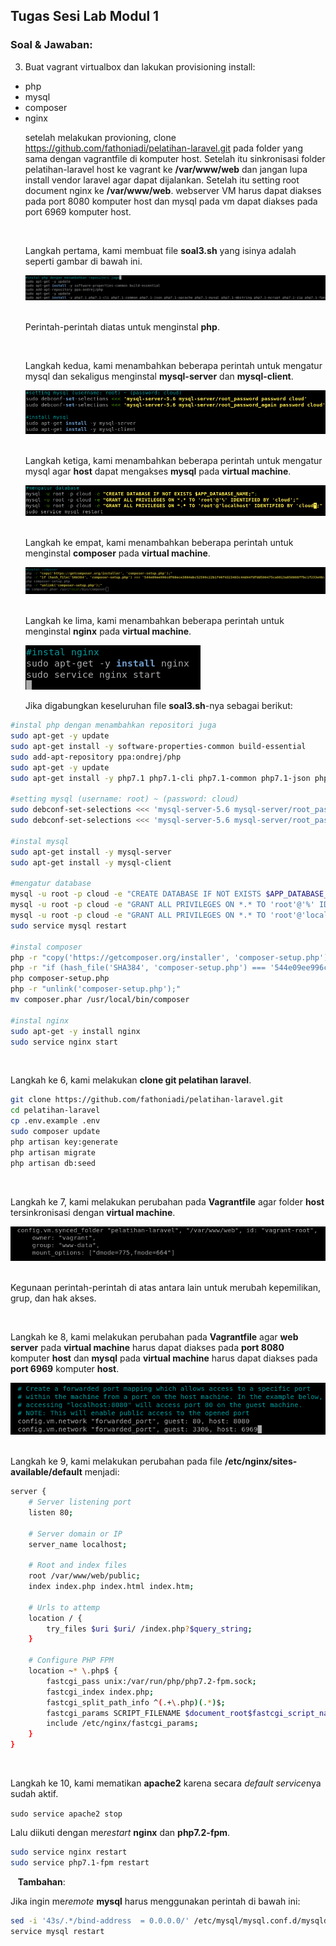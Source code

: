 ## **Tugas Sesi Lab Modul 1**
### Soal & Jawaban:
3. Buat vagrant virtualbox dan lakukan provisioning install:
- php
- mysql
- composer
- nginx
&nbsp;&nbsp;&nbsp;&nbsp;&nbsp;&nbsp;<p>setelah melakukan provioning, clone https://github.com/fathoniadi/pelatihan-laravel.git pada folder yang sama dengan vagrantfile di komputer host. Setelah itu sinkronisasi folder pelatihan-laravel host ke vagrant ke **/var/www/web** dan jangan lupa install vendor laravel agar dapat dijalankan. Setelah itu setting root document nginx ke **/var/www/web**. webserver VM harus dapat diakses pada port 8080 komputer host dan mysql pada vm dapat diakses pada port 6969 komputer host.</p>
&nbsp;&nbsp;&nbsp;<p>Langkah pertama, kami membuat file **soal3.sh** yang isinya adalah seperti gambar di bawah ini.</p>
![soal3.sh](img/001a.png)
&nbsp;&nbsp;&nbsp;<p>Perintah-perintah diatas untuk menginstal **php**.</p>
&nbsp;&nbsp;&nbsp;<p>Langkah kedua, kami menambahkan beberapa perintah untuk mengatur mysql dan sekaligus menginstal **mysql-server** dan **mysql-client**.</p>
![mysql](img/002.png)
&nbsp;&nbsp;&nbsp;<p>Langkah ketiga, kami menambahkan beberapa perintah untuk mengatur mysql agar **host** dapat mengakses **mysql** pada **virtual machine**.</p>
![atur mysql](img/003y.png)
&nbsp;&nbsp;&nbsp;<p>Langkah ke empat, kami menambahkan beberapa perintah untuk menginstal **composer** pada **virtual machine**.</p>
![composer](img/004.png)
&nbsp;&nbsp;&nbsp;<p>Langkah ke lima, kami menambahkan beberapa perintah untuk menginstal **nginx** pada **virtual machine**.</p>
![nginx](img/005.png)
&nbsp;&nbsp;&nbsp;<p>Jika digabungkan keseluruhan file **soal3.sh**-nya sebagai berikut:</p>
```bash
#instal php dengan menambahkan repositori juga
sudo apt-get -y update
sudo apt-get install -y software-properties-common build-essential
sudo add-apt-repository ppa:ondrej/php
sudo apt-get -y update
sudo apt-get install -y php7.1 php7.1-cli php7.1-common php7.1-json php7.1-opcache php7.1-mysql php7.1-mbstring php7.1-mcrypt php7.1-zip php7.1-fpm

#setting mysql (username: root) ~ (password: cloud)
sudo debconf-set-selections <<< 'mysql-server-5.6 mysql-server/root_password password cloud'
sudo debconf-set-selections <<< 'mysql-server-5.6 mysql-server/root_password_again password cloud'

#instal mysql
sudo apt-get install -y mysql-server
sudo apt-get install -y mysql-client

#mengatur database
mysql -u root -p cloud -e "CREATE DATABASE IF NOT EXISTS $APP_DATABASE_NAME;";
mysql -u root -p cloud -e "GRANT ALL PRIVILEGES ON *.* TO 'root'@'%' IDENTIFIED BY 'cloud';"
mysql -u root -p cloud -e "GRANT ALL PRIVILEGES ON *.* TO 'root'@'localhost' IDENTIFIED BY 'cloud';"
sudo service mysql restart

#instal composer
php -r "copy('https://getcomposer.org/installer', 'composer-setup.php');"
php -r "if (hash_file('SHA384', 'composer-setup.php') === '544e09ee996cdf60ece3804abc52599c22b1f40f4323403c44d44fdfdd586475ca9813a858088ffbc1f233e9b180f061') { echo 'Installer verified'; } else { echo 'Installer corrupt'; unlink('composer-setup.php'); } echo PHP_EOL;"
php composer-setup.php
php -r "unlink('composer-setup.php');"
mv composer.phar /usr/local/bin/composer

#instal nginx
sudo apt-get -y install nginx
sudo service nginx start
```
&nbsp;&nbsp;&nbsp;<p>Langkah ke 6, kami melakukan **clone git pelatihan laravel**.</p>
```bash
git clone https://github.com/fathoniadi/pelatihan-laravel.git
cd pelatihan-laravel
cp .env.example .env
sudo composer update
php artisan key:generate
php artisan migrate
php artisan db:seed
```
&nbsp;&nbsp;&nbsp;<p>Langkah ke 7, kami melakukan perubahan pada **Vagrantfile** agar folder **host** tersinkronisasi dengan **virtual machine**.</p>
![sinkronisasi host](img/006a.png)
&nbsp;&nbsp;&nbsp;<p>Kegunaan perintah-perintah di atas antara lain untuk merubah kepemilikan, grup, dan hak akses.</p>
&nbsp;&nbsp;&nbsp;<p>Langkah ke 8, kami melakukan perubahan pada **Vagrantfile** agar **web server** pada **virtual machine** harus dapat diakses pada **port 8080** komputer **host** dan **mysql** pada **virtual machine** harus dapat diakses pada **port 6969** komputer **host**.</p>
![sinkronisasi host](img/007.png)
&nbsp;&nbsp;&nbsp;<p>Langkah ke 9, kami melakukan perubahan pada file **/etc/nginx/sites-available/default** menjadi:</p>
```bash
server {
    # Server listening port
    listen 80;

    # Server domain or IP
    server_name localhost;

    # Root and index files
    root /var/www/web/public;
    index index.php index.html index.htm;

    # Urls to attemp
    location / {
        try_files $uri $uri/ /index.php?$query_string;
    }

    # Configure PHP FPM
    location ~* \.php$ {
        fastcgi_pass unix:/var/run/php/php7.2-fpm.sock;
        fastcgi_index index.php;
        fastcgi_split_path_info ^(.+\.php)(.*)$;
        fastcgi_params SCRIPT_FILENAME $document_root$fastcgi_script_name;
        include /etc/nginx/fastcgi_params;
    }
}
```
&nbsp;&nbsp;&nbsp;<p>Langkah ke 10, kami mematikan **apache2** karena secara *default service*nya sudah aktif.</p>
`sudo service apache2 stop`
&nbsp;&nbsp;&nbsp;<p>Lalu diikuti dengan me*restart* **nginx** dan **php7.2-fpm**.</p>
```bash
sudo service nginx restart
sudo service php7.1-fpm restart
```
&nbsp;&nbsp;&nbsp;**Tambahan**:
&nbsp;&nbsp;&nbsp;<p>Jika ingin me*remote* **mysql** harus menggunakan perintah di bawah ini:</p>
```bash
sed -i '43s/.*/bind-address  = 0.0.0.0/' /etc/mysql/mysql.conf.d/mysqld.cnf
service mysql restart
```